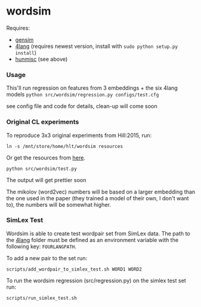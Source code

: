 # wordsim

Requires:
* [gensim](https://radimrehurek.com/gensim/)
* [4lang](https://github.com/kornai/4lang/tree/recski_thesis) (requires newest version, install with `sudo python setup.py install`)
* [hunmisc](https://github.com/zseder/hunmisc) (see above)

### Usage

This'll run regression on features from 3 embeddings + the six 4lang models
`python src/wordsim/regression.py configs/test.cfg`

see config file and code for details, clean-up will come soon

### Original CL experiments
To reproduce 3x3 original experiments from Hill:2015, run:

`ln -s /mnt/store/home/hlt/wordsim resources`

Or get the resources from [here](http://people.mokk.bme.hu/~recski/stuff/resources.tgz).

`python src/wordsim/test.py`

The output will get prettier soon

The mikolov (word2vec) numbers will be based on a larger embedding than the
one used in the paper (they trained a model of their own, I don't want to),
the numbers will be somewhat higher.

### SimLex Test

Wordsim is able to create test wordpair set from SimLex data. 
The path to the [4lang](https://github.com/kornai/4lang/tree/master) folder must be defined as an environment variable with the following key: `FOURLANGPATH`.

To add a new pair to the set run:

`scripts/add_wordpair_to_simlex_test.sh WORD1 WORD2`

To run the wordsim regression (src/regression.py) on the simlex test set run:

`scripts/run_simlex_test.sh`
